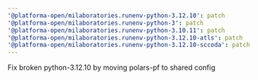 ```yaml
---
'@platforma-open/milaboratories.runenv-python-3.12.10': patch
'@platforma-open/milaboratories.runenv-python-3': patch
'@platforma-open/milaboratories.runenv-python-3.10.11': patch
'@platforma-open/milaboratories.runenv-python-3.12.10-atls': patch
'@platforma-open/milaboratories.runenv-python-3.12.10-sccoda': patch
---
```


Fix broken python-3.12.10 by moving polars-pf to shared config
